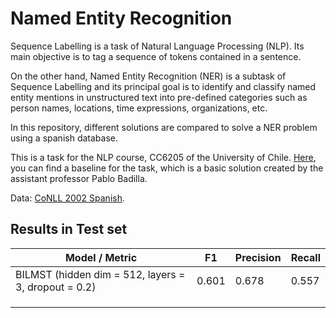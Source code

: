 # Named Entity Recognition


Sequence Labelling is a task of Natural Language Processing (NLP). Its main objective is to tag a sequence of tokens contained in a sentence.

On the other hand, Named Entity Recognition (NER) is a subtask of Sequence Labelling and its principal goal is to identify and classify named entity mentions in unstructured text into pre-defined categories such as person names, locations, time expressions, organizations, etc.

In this repository, different solutions are compared to solve a NER problem using a spanish database.

This is a task for the NLP course, CC6205 of the University of Chile. [Here](https://github.com/iazt/named-entity-recognition/blob/master/baseline.ipynb), you can find a baseline for the task, which is a basic solution created by the assistant professor Pablo Badilla. 

Data: [CoNLL 2002 Spanish](https://www.clips.uantwerpen.be/conll2002/ner/).



## Results in Test set
<center>

| Model / Metric | F1        | Precision | Recall   |
|----------------|-----------|-----------|----------|
|   BILMST (hidden dim = 512, layers = 3, dropout = 0.2)     |   0.601   |   0.678  |  0.557   |
|                |           |           |          |
|                |           |           |          |
|                |           |           |          |

</center>

